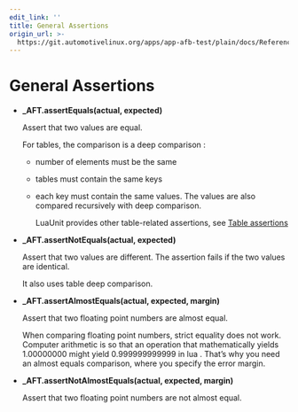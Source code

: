 ```yaml
---
edit_link: ''
title: General Assertions
origin_url: >-
  https://git.automotivelinux.org/apps/app-afb-test/plain/docs/Reference/LuaUnitAssertionFunctions/0_GeneralAssertions.md?h=halibut
---
```


<!-- WARNING: This file is generated by fetch_docs.js using /home/boron/Documents/AGL/docs-webtemplate/site/_data/tocs/apis_services/halibut/app-afb-test-developer-guides-api-services-book.yml -->

# General Assertions

* **_AFT.assertEquals(actual, expected)**

    Assert that two values are equal.

    For tables, the comparison is a deep comparison :

  * number of elements must be the same
  * tables must contain the same keys
  * each key must contain the same values. The values are also compared recursively with deep comparison.

    LuaUnit provides other table-related assertions, see [Table assertions](http://luaunit.readthedocs.io/en/luaunit_v3_2_1/#assert-table)

* **_AFT.assertNotEquals(actual, expected)**

    Assert that two values are different. The assertion fails if the two values are identical.

    It also uses table deep comparison.

* **_AFT.assertAlmostEquals(actual, expected, margin)**

    Assert that two floating point numbers are almost equal.

    When comparing floating point numbers, strict equality does not work.
    Computer arithmetic is so that an operation that mathematically yields
    1.00000000 might yield 0.999999999999 in lua . That’s why you need an
    almost equals comparison, where you specify the error margin.

* **_AFT.assertNotAlmostEquals(actual, expected, margin)**

    Assert that two floating point numbers are not almost equal.
